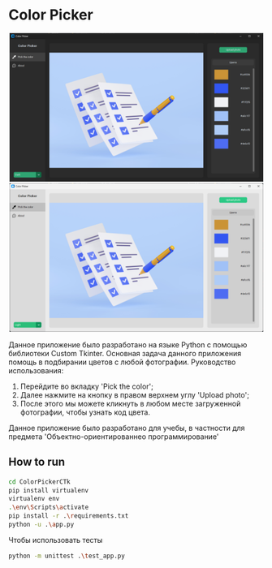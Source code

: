 # Color Picker

<p align="center">
  <img width="500" src="/screenshots/dark.png">
  <img width="500" src="/screenshots/light.png">
</p>
Данное приложение было разработано на языке Python с помощью библиотеки Custom Tkinter. Основная задача данного приложения помощь в подбирании цветов с любой фотографии.
Руководство использования:

1. Перейдите во вкладку 'Pick the color';
2. Далее нажмите на кнопку в правом верхнем углу 'Upload photo';
3. После этого мы можете кликнуть в любом месте загруженной фотографии, чтобы узнать код цвета.

Данное приложение было разработано для учебы, в частности для предмета 'Объектно-ориентированнео программирование'

## How to run

```bash
cd ColorPickerCTk
pip install virtualenv
virtualenv env
.\env\Scripts\activate
pip install -r .\requirements.txt
python -u .\app.py
```

Чтобы использовать тесты

```bash
python -m unittest .\test_app.py
```
